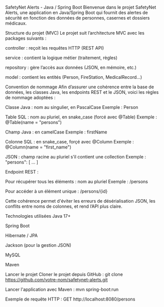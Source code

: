 SafetyNet Alerts - Java / Spring Boot
Bienvenue dans le projet SafetyNet Alerts, une application en Java/Spring Boot qui fournit des alertes de sécurité en fonction des données de personnes, casernes et dossiers médicaux.

Structure du projet (MVC)
Le projet suit l’architecture MVC avec les packages suivants :

controller : reçoit les requêtes HTTP (REST API)

service : contient la logique métier (traitement, règles)

repository : gère l’accès aux données (JSON, en mémoire, etc.)

model : contient les entités (Person, FireStation, MedicalRecord...)

Convention de nommage
Afin d’assurer une cohérence entre la base de données, les classes Java, les endpoints REST et le JSON, voici les règles de nommage adoptées :

Classe Java : nom au singulier, en PascalCase
Exemple : Person

Table SQL : nom au pluriel, en snake_case (forcé avec @Table)
Exemple : @Table(name = "persons")

Champ Java : en camelCase
Exemple : firstName

Colonne SQL : en snake_case, forçé avec @Column
Exemple : @Column(name = "first_name")

JSON : champ racine au pluriel s’il contient une collection
Exemple : "persons": [ ... ]

Endpoint REST :

Pour récupérer tous les éléments : nom au pluriel
Exemple : /persons

Pour accéder à un élément unique : /persons/{id}

Cette cohérence permet d'éviter les erreurs de désérialisation JSON, les conflits entre noms de colonnes, et rend l’API plus claire.

Technologies utilisées
Java 17+

Spring Boot

Hibernate / JPA

Jackson (pour la gestion JSON)

MySQL

Maven

Lancer le projet
Cloner le projet depuis GitHub : git clone https://github.com/votre-nom/safetynet-alerts.git

Lancer l'application avec Maven : mvn spring-boot:run

Exemple de requête HTTP : GET http://localhost:8080/persons